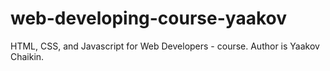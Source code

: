# web-developing-course-yaakov
HTML, CSS, and Javascript for Web Developers - course. Author is Yaakov Chaikin.
